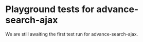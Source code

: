 # Playground tests for advance-search-ajax
We are still awaiting the first test run for advance-search-ajax.
